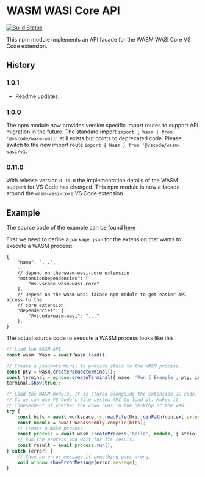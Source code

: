 # WASM WASI Core API

[![Build Status](https://dev.azure.com/vscode/vscode-wasm/_apis/build/status/microsoft.vscode-wasm?branchName=main)](https://dev.azure.com/vscode/vscode-wasm/_build/latest?definitionId=47&branchName=main)

This npm module implements an API facade for the WASM WASI Core VS Code extension.

## History

### 1.0.1

- Readme updates.

### 1.0.0

The npm module now provides version specific import routes to support API migration in the future. The standard import `import { Wasm } from '@vscode/wasm-wasi'` still exists but points to deprecated code. Please switch to the new import route `import { Wasm } from '@vscode/wasm-wasi/v1`.

### 0.11.0

With release version `0.11.0` the implementation details of the WASM support for VS Code has changed. This npm module is now a facade around the `wasm-wasi-core` VS Code extension.

## Example

The source code of the example can be found [here](https://github.com/microsoft/vscode-wasi/blob/dbaeumer/expected-baboon-red/wasm-wasi/example/package.json)

First we need to define a `package.json` for the extension that wants to execute a WASM process:

```jsonc
{
	"name": "...",
	...
	// depend on the wasm-wasi-core extension
	"extensionDependencies": [
		"ms-vscode.wasm-wasi-core"
	],
	// Depend on the wasm-wasi facade npm module to get easier API access to the
	// core extension.
	"dependencies": {
		"@vscode/wasm-wasi": "..."
	},
}
```

The actual source code to execute a WASM process looks like this

```typescript
// Load the WASM API
const wasm: Wasm = await Wasm.load();

// Create a pseudoterminal to provide stdio to the WASM process.
const pty = wasm.createPseudoterminal();
const terminal = window.createTerminal({ name: 'Run C Example', pty, isTransient: true });
terminal.show(true);

// Load the WASM module. It is stored alongside the extension JS code.
// So we can use VS Code's file system API to load it. Makes it
// independent of whether the code runs in the desktop or the web.
try {
	const bits = await workspace.fs.readFile(Uri.joinPath(context.extensionUri, 'hello.wasm'));
	const module = await WebAssembly.compile(bits);
	// Create a WASM process.
	const process = await wasm.createProcess('hello', module, { stdio: pty.stdio });
	// Run the process and wait for its result.
	const result = await process.run();
} catch (error) {
	// Show an error message if something goes wrong.
	void window.showErrorMessage(error.message);
}
```